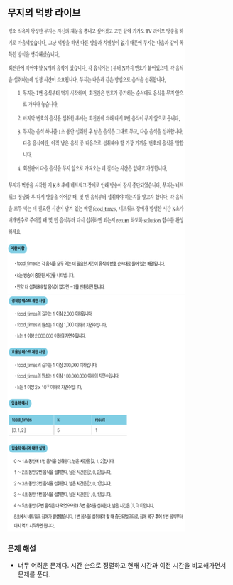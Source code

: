 ## 무지의 먹방 라이브
<div>
    <img src="image1.PNG" width="400" height="600">
</div>
<div>
    <img src="image2.PNG" width="400" height="530">
</div>

### 문제 해설
- 너무 어려운 문제다. 시간 순으로 정렬하고 현재 시간과 이전 시간을 비교해가면서 문제를 푼다.